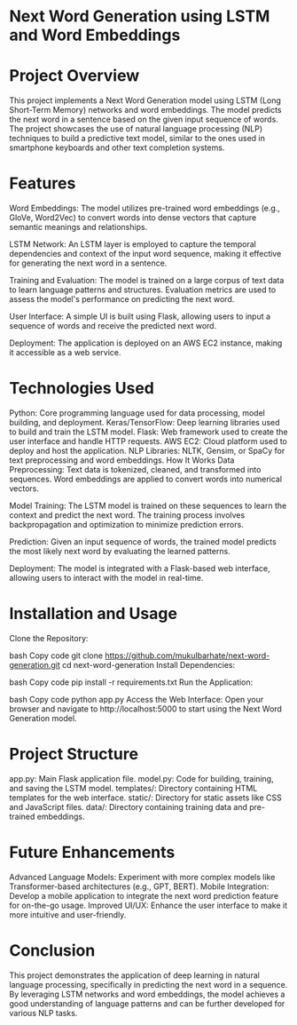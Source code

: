 
# Next Word Generation using LSTM and Word Embeddings
# Project Overview
This project implements a Next Word Generation model using LSTM (Long Short-Term Memory) networks and word embeddings. The model predicts the next word in a sentence based on the given input sequence of words. The project showcases the use of natural language processing (NLP) techniques to build a predictive text model, similar to the ones used in smartphone keyboards and other text completion systems.

# Features
Word Embeddings: The model utilizes pre-trained word embeddings (e.g., GloVe, Word2Vec) to convert words into dense vectors that capture semantic meanings and relationships.

LSTM Network: An LSTM layer is employed to capture the temporal dependencies and context of the input word sequence, making it effective for generating the next word in a sentence.

Training and Evaluation: The model is trained on a large corpus of text data to learn language patterns and structures. Evaluation metrics are used to assess the model's performance on predicting the next word.

User Interface: A simple UI is built using Flask, allowing users to input a sequence of words and receive the predicted next word.

Deployment: The application is deployed on an AWS EC2 instance, making it accessible as a web service.

# Technologies Used
Python: Core programming language used for data processing, model building, and deployment.
Keras/TensorFlow: Deep learning libraries used to build and train the LSTM model.
Flask: Web framework used to create the user interface and handle HTTP requests.
AWS EC2: Cloud platform used to deploy and host the application.
NLP Libraries: NLTK, Gensim, or SpaCy for text preprocessing and word embeddings.
How It Works
Data Preprocessing: Text data is tokenized, cleaned, and transformed into sequences. Word embeddings are applied to convert words into numerical vectors.

Model Training: The LSTM model is trained on these sequences to learn the context and predict the next word. The training process involves backpropagation and optimization to minimize prediction errors.

Prediction: Given an input sequence of words, the trained model predicts the most likely next word by evaluating the learned patterns.

Deployment: The model is integrated with a Flask-based web interface, allowing users to interact with the model in real-time.

# Installation and Usage
Clone the Repository:

bash
Copy code
git clone https://github.com/mukulbarhate/next-word-generation.git
cd next-word-generation
Install Dependencies:

bash
Copy code
pip install -r requirements.txt
Run the Application:

bash
Copy code
python app.py
Access the Web Interface: Open your browser and navigate to http://localhost:5000 to start using the Next Word Generation model.

# Project Structure
app.py: Main Flask application file.
model.py: Code for building, training, and saving the LSTM model.
templates/: Directory containing HTML templates for the web interface.
static/: Directory for static assets like CSS and JavaScript files.
data/: Directory containing training data and pre-trained embeddings.
# Future Enhancements
Advanced Language Models: Experiment with more complex models like Transformer-based architectures (e.g., GPT, BERT).
Mobile Integration: Develop a mobile application to integrate the next word prediction feature for on-the-go usage.
Improved UI/UX: Enhance the user interface to make it more intuitive and user-friendly.
# Conclusion
This project demonstrates the application of deep learning in natural language processing, specifically in predicting the next word in a sequence. By leveraging LSTM networks and word embeddings, the model achieves a good understanding of language patterns and can be further developed for various NLP tasks.

